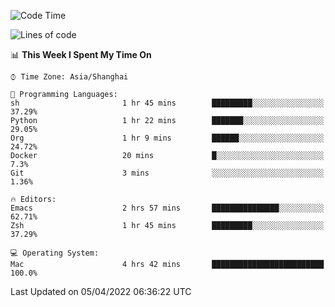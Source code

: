 <!--START_SECTION:waka-->
![Code Time](http://img.shields.io/badge/Code%20Time-691%20hrs%2059%20mins-blue)

![Lines of code](https://img.shields.io/badge/From%20Hello%20World%20I%27ve%20Written-22%20Thousand%20lines%20of%20code-blue)

📊 **This Week I Spent My Time On** 

```text
⌚︎ Time Zone: Asia/Shanghai

💬 Programming Languages: 
sh                       1 hr 45 mins        █████████░░░░░░░░░░░░░░░░   37.29% 
Python                   1 hr 22 mins        ███████░░░░░░░░░░░░░░░░░░   29.05% 
Org                      1 hr 9 mins         ██████░░░░░░░░░░░░░░░░░░░   24.72% 
Docker                   20 mins             █░░░░░░░░░░░░░░░░░░░░░░░░   7.3% 
Git                      3 mins              ░░░░░░░░░░░░░░░░░░░░░░░░░   1.36%

🔥 Editors: 
Emacs                    2 hrs 57 mins       ███████████████░░░░░░░░░░   62.71% 
Zsh                      1 hr 45 mins        █████████░░░░░░░░░░░░░░░░   37.29%

💻 Operating System: 
Mac                      4 hrs 42 mins       █████████████████████████   100.0%

```


 Last Updated on 05/04/2022 06:36:22 UTC
<!--END_SECTION:waka-->
